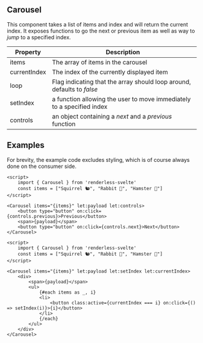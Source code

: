 ## Carousel

This component takes a list of items and index and will return the current index.  It exposes functions to go the next or previous item as well as way to _jump_ to a specified index.

| Property | Description |
| -------- | ------------ |
| items | The array of items in the carousel | 
| currentIndex | The index of the currently displayed item | 
| loop | Flag indicating that the array should loop around, defaults to _false_ | 
| setIndex | a function allowing the user to move immediately to a specified index | 
| controls | an object containing a _next_ and a _previous_ function | 

## Examples

For brevity, the example code excludes styling, which is of course always done on the consumer side.

```svelte
<script>
    import { Carousel } from 'renderless-svelte'
    const items = ["Squirrel 🐿️", "Rabbit 🐇", "Hamster 🐹"]
</script>

<Carousel items="{items}" let:payload let:controls>
    <button type="button" on:click={controls.previous}>Previous</button>
    <span>{payload}</span>
    <button type="button" on:click={controls.next}>Next</button>
</Carousel>
```

```svelte
<script>
    import { Carousel } from 'renderless-svelte'
    const items = ["Squirrel 🐿️", "Rabbit 🐇", "Hamster 🐹"]
</script>

<Carousel items="{items}" let:payload let:setIndex let:currentIndex>
    <div>
        <span>{payload}</span>
        <ul>
            {#each items as _, i}
            <li>
                <button class:active={currentIndex === i} on:click={() => setIndex(i)}>{i}</button>
            </li>
            {/each}
        </ul>
    </div>
</Carousel>
```
